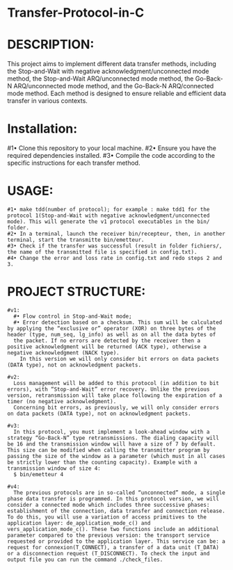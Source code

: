 # Transfer-Protocol-in-C

# DESCRIPTION:
  This project aims to implement different data transfer methods, including the Stop-and-Wait with negative acknowledgment/unconnected mode method, the Stop-and-Wait ARQ/unconnected mode method, the Go-Back-N       ARQ/unconnected mode method, and the Go-Back-N ARQ/connected mode method. Each method is designed to ensure reliable and efficient data transfer in various contexts.
  
# Installation:
  #1• Clone this repository to your local machine.
  #2• Ensure you have the required dependencies installed.
  #3• Compile the code according to the specific instructions for each transfer method.

  # USAGE:
    #1• make tdd(number of protocol); for example : make tdd1 for the protocol 1(Stop-and-Wait with negative acknowledgment/unconnected mode). This will generate the v1 protocol executables in the bin/ folder.
    #2• In a terminal, launch the receiver bin/recepteur, then, in another terminal, start the transmitte bin/emetteur.
    #3• Check if the transfer was successful (result in folder fichiers/, the name of the transmitted file is specified in config.txt).
    #4• Change the error and loss rate in config.txt and redo steps 2 and 3.

  # PROJECT STRUCTURE:
    #v1: 
      #• Flow control in Stop-and-Wait mode;
      #• Error detection based on a checksum. This sum will be calculated by applying the “exclusive or” operator (XOR) on three bytes of the header (type, num_seq, lg_info) as well as on all the data bytes of
      the packet. If no errors are detected by the receiver then a positive acknowledgment will be returned (ACK type), otherwise a negative acknowledgment (NACK type).
        In this version we will only consider bit errors on data packets (DATA type), not on acknowledgment packets.
  
    #v2: 
      Loss management will be added to this protocol (in addition to bit errors), with “Stop-and-Wait” error recovery. Unlike the previous version, retransmission will take place following the expiration of a           timer (no negative acknowledgment).
      Concerning bit errors, as previously, we will only consider errors on data packets (DATA type), not on acknowledgment packets.
    
    #v3: 
      In this protocol, you must implement a look-ahead window with a strategy “Go-Back-N” type retransmissions. The dialing capacity will be 16 and the transmission window will have a size of 7 by default. This size can be modified when calling the transmitter program by passing the size of the window as a parameter (which must in all cases be strictly lower than the counting capacity). Example with a transmission window of size 4:
      $ bin/emetteur 4
    
    #v4: 
      The previous protocols are in so-called “unconnected” mode, a single phase data transfer is programmed. In this protocol version, we will consider a connected mode which includes three successive phases: establishment of the connection, data transfer and connection release. To do this, you will use a variation of access primitives to the application layer: de_application_mode_c() and                  vers_application_mode_c(). These two functions include an additional parameter compared to the previous version: the transport service requested or provided to the application layer. This service can be: a     request for connexion(T_CONNECT), a transfer of a data unit (T_DATA) or a disconnection request (T_DISCONNECT). To check the input and output file you can run the command ./check_files.
  
  
